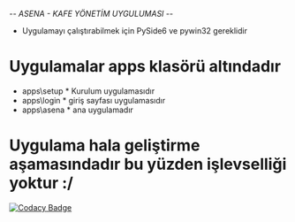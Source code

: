 -*- ASENA - KAFE YÖNETİM UYGULUMASI -*-

* Uygulamayı çalıştırabilmek için PySide6 ve pywin32 gereklidir

# Uygulamalar apps klasörü altındadır

- apps\setup * Kurulum uygulamasıdır
- apps\login * giriş sayfası uygulamasıdır
- apps\asena * ana uygulamadır

# Uygulama hala geliştirme aşamasındadır bu yüzden işlevselliği yoktur :/
[![Codacy Badge](https://app.codacy.com/project/badge/Grade/2e40559aedee4f35a63f4a14f7d9462f)](https://app.codacy.com/gh/alperen-cvs/asena/dashboard?utm_source=gh&utm_medium=referral&utm_content=&utm_campaign=Badge_grade)
